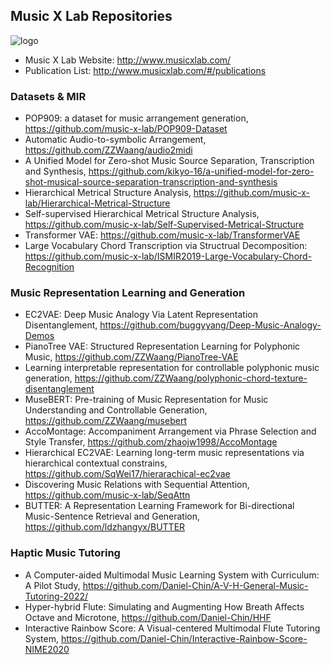 ## Music X Lab Repositories

![logo](https://user-images.githubusercontent.com/13694510/179214075-0fe74e9e-a807-4883-9ed7-c78dc5b7f306.jpg)
* Music X Lab Website: http://www.musicxlab.com/
* Publication List: http://www.musicxlab.com/#/publications

### Datasets & MIR

* POP909: a dataset for music arrangement generation, https://github.com/music-x-lab/POP909-Dataset
* Automatic Audio-to-symbolic Arrangement, https://github.com/ZZWaang/audio2midi
* A Unified Model for Zero-shot Music Source Separation, Transcription and Synthesis, https://github.com/kikyo-16/a-unified-model-for-zero-shot-musical-source-separation-transcription-and-synthesis
* Hierarchical Metrical Structure Analysis, https://github.com/music-x-lab/Hierarchical-Metrical-Structure
* Self-supervised Hierarchical Metrical Structure Analysis, https://github.com/music-x-lab/Self-Supervised-Metrical-Structure
* Transformer VAE: https://github.com/music-x-lab/TransformerVAE
* Large Vocabulary Chord Transcription via Structrual Decomposition: https://github.com/music-x-lab/ISMIR2019-Large-Vocabulary-Chord-Recognition

### Music Representation Learning and Generation

* EC2VAE: Deep Music Analogy Via Latent Representation Disentanglement, https://github.com/buggyyang/Deep-Music-Analogy-Demos
* PianoTree VAE: Structured Representation Learning for Polyphonic Music, https://github.com/ZZWaang/PianoTree-VAE
* Learning interpretable representation for controllable polyphonic music generation, https://github.com/ZZWaang/polyphonic-chord-texture-disentanglement
* MuseBERT: Pre-training of Music Representation for Music Understanding and Controllable Generation, https://github.com/ZZWaang/musebert
* AccoMontage: Accompaniment Arrangement via Phrase Selection and Style Transfer, https://github.com/zhaojw1998/AccoMontage
* Hierarchical EC2VAE: Learning long-term music representations via hierarchical contextual constrains, https://github.com/SqWei17/hierarachical-ec2vae
* Discovering Music Relations with Sequential Attention, https://github.com/music-x-lab/SeqAttn
* BUTTER: A Representation Learning Framework for Bi-directional Music-Sentence Retrieval and Generation, https://github.com/ldzhangyx/BUTTER

### Haptic Music Tutoring
* A Computer-aided Multimodal Music Learning System with Curriculum: A Pilot Study, https://github.com/Daniel-Chin/A-V-H-General-Music-Tutoring-2022/
* Hyper-hybrid Flute: Simulating and Augmenting How Breath Affects Octave and Microtone, https://github.com/Daniel-Chin/HHF
* Interactive Rainbow Score: A Visual-centered Multimodal Flute Tutoring System, https://github.com/Daniel-Chin/Interactive-Rainbow-Score-NIME2020

